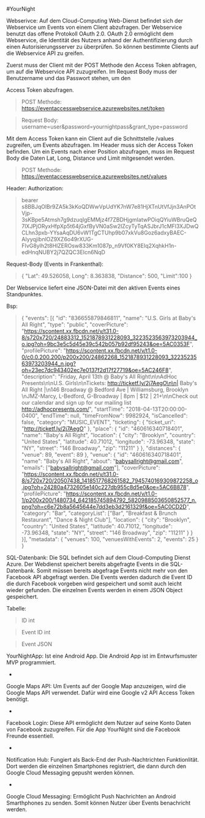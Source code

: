 #YourNight

Webserivce: Auf dem Cloud-Computing Web-Dienst befindet sich der Webservice um Events von einem Client abzufragen. Der Webservice benutzt das offene Protokoll OAuth 2.0. OAuth 2.0 ermöglicht dem Webservice, die Identität des Nutzers anhand der Authentifizierung durch einen Autorisierungsserver zu überprüfen. So können bestimmte Clients auf die Webservice API zu greifen.

Zuerst muss der Client mit der POST Methode den Access Token abfragen, um auf die Webservice API zuzugreifen. Im Request Body muss der Benutzername und das Passwort stehen, um den

Access Token abzufragen. 

> POST Methode: https://eventaccesswebservice.azurewebsites.net/token

> Request Body: username=user&password=yournightpass&grant_type=password


Mit dem Access Token kann ein Client auf die Schnittstelle /values zugreifen, um Events abzufragen. Im Header muss sich der Access Token befinden. Um ein Events nach einer Position abzufragen, muss im Request Body die Daten Lat, Long, Distance und Limit mitgesendet werden.


> POST Methode: https://eventaccesswebservice.azurewebsites.net/values

Header: Authorization: 

> bearer s8BBJqOlBr9ZA5k3kKoQDWwVpUdYK7nW7e81HjXTnUtVfJjn3AnPOtVjp-3sKBpe5Atmsh7g9dzuqIgEMMjz4f7ZBDHjgmIatwPOiqQYiuWBruQeQ7lXJPjORyxHfpXp5t64jGxfByVN0aSw2IZcyTyTqASJbrJ1cMFl3XJDwQCLhn3pxb-YYsaAqDU6vW1TgCTUhp9b07xkVu8Goz6adxyBAEC-AIyyqjibnlOZ9XZ6o49rXUG-FIvG8ylh2t8HlZEROsw833Km1087p_n9Vf0KY8EIq2XqhkH1n-edHnqNUBY2j7QZQC3EIcn6NqD 


Request-Body (Events in Frankenthal):

> {
 "Lat": 49.526058,
 Long": 8.363838,
 "Distance": 500,
 "Limit":100
 }


Der Webservice liefert eine JSON-Datei mit den aktiven Events eines Standpunktes.


Bsp:
> {
  "events": [{
    "id": "836655879846811",
    "name": "U.S. Girls at Baby's All Right",
    "type": "public",
    "coverPicture": "https://scontent.xx.fbcdn.net/v/t31.0-8/s720x720/24883312_1521878931228093_3223523563973203944_o.jpg?oh=9bc3e5c5d45e39c542b057b92df95243&oe=5AC0353F",
    "profilePicture": "https://scontent.xx.fbcdn.net/v/t1.0-0/c0.0.200.200/p200x200/24862268_1521878931228093_3223523563973203944_n.jpg?oh=23ec7dc943402ec7e0137f2d17f27719&oe=5AC246F8",
    "description": "Friday, April 13th @ Baby's All Right\n\nAdHoc Presents\n\nU.S. Girls\n\nTickets: http://ticketf.ly/2j7AegO\n\n| Baby's All Right |\n146 Broadway @ Bedford Ave | Williamsburg, Brooklyn \nJMZ-Marcy, L-Bedford, G-Broadway | 8pm | $12 | 21+\n\nCheck out our calendar and sign up for our mailing list http://adhocpresents.com/",
    "startTime": "2018-04-13T20:00:00-0400",
    "endTime": null,
    "timeFromNow": 9982924,
    "isCancelled": false,
    "category": "MUSIC_EVENT",
    "ticketing": {
      "ticket_uri": "http://ticketf.ly/2j7AegO"
    },
    "place": {
      "id": "460616340718401",
      "name": "Baby's All Right",
      "location": {
        "city": "Brooklyn",
        "country": "United States",
        "latitude": 40.71012,
        "longitude": -73.96348,
        "state": "NY",
        "street": "146 Broadway",
        "zip": "11211"
      }
    },
    "distances": {
      "venue": 89,
      "event": 89
    },
    "venue": {
      "id": "460616340718401",
      "name": "Baby's All Right",
      "about": "babysallright@gmail.com",
      "emails": ["babysallright@gmail.com"],
      "coverPicture": "https://scontent.xx.fbcdn.net/v/t31.0-8/s720x720/20507438_1418517768261582_7945740169309872258_o.jpg?oh=24280a4732605e140c227db955c8d5e0&oe=5AC6B878",
      "profilePicture": "https://scontent.xx.fbcdn.net/v/t1.0-1/p200x200/1480734_642185745894792_5820988503650852577_n.png?oh=c6e72b8a5645644e7dd3eb3d2161329f&oe=5AC0CD2D",
      "category": "Bar",
      "categoryList": ["Bar", "Breakfast & Brunch Restaurant", "Dance & Night Club"],
      "location": {
        "city": "Brooklyn",
        "country": "United States",
        "latitude": 40.71012,
        "longitude": -73.96348,
        "state": "NY",
        "street": "146 Broadway",
        "zip": "11211"
      }
    }
  }],
  "metadata": {
    "venues": 100,
    "venuesWithEvents": 2,
    "events": 25
  }
}


SQL-Datenbank: Die SQL befindet sich auf dem Cloud-Computing Dienst Azure. Der Webdienst speichert bereits abgefragte Events in die SQL-Datenbank. Somit müssen bereits abgefrage Events nicht mehr von den Facebook API abgefragt werden.  Die Events werden dadurch die Event ID die durch Facebook vorgeben wird gespeichert und somit auch leicht wieder gefunden. Die einzelnen Events werden in einem JSON Object gespeichert.

Tabelle:

>    ID              int

>    Event ID        int

>    Event       JSON


YourNightApp: Ist eine Android App. Die Android App ist im Entwurfsmuster MVP programmiert. 

-

Google Maps API: Um Events auf der Google Map anzuzeigen, wird die Google Maps API verwendet. Dafür wird eine Google v2 API Access Token benötigt.

-

Facebook Login: Diese API ermöglicht dem Nutzer auf seine Konto Daten von Facebook zuzugreifen. Für die App YourNight sind die Facebook Freunde essentiell. 

-

Notification Hub: Fungiert als Back-End der Push-Nachtrichten Funktionlität. Dort werden die einzelnen Smartphones registriert, die dann durch den Google Cloud Messaging gepusht werden können.

-

Google Cloud Messaging: Ermöglicht Push Nachrichten an Android Smarthphones zu senden. Somit können Nutzer über Events benachricht werden.
